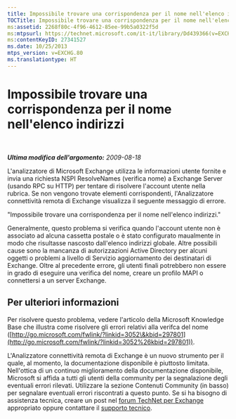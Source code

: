 ```yaml
---
title: Impossibile trovare una corrispondenza per il nome nell'elenco indirizzi
TOCTitle: Impossibile trovare una corrispondenza per il nome nell'elenco indirizzi
ms:assetid: 2268f80c-4f96-4612-85ee-99b5a0322f5d
ms:mtpsurl: https://technet.microsoft.com/it-it/library/Dd439366(v=EXCHG.80)
ms:contentKeyID: 27341527
ms.date: 10/25/2013
mtps_version: v=EXCHG.80
ms.translationtype: HT
---
```


# Impossibile trovare una corrispondenza per il nome nell'elenco indirizzi

 

***Ultima modifica dell'argomento:** 2009-08-18*

L'analizzatore di Microsoft Exchange utilizza le informazioni utente fornite e invia una richiesta NSPI ResolveNames (verifica nome) a Exchange Server (usando RPC su HTTP) per tentare di risolvere l'account utente nella rubrica. Se non vengono trovate elementi corrispondenti, l'Analizzatore connettività remota di Exchange visualizza il seguente messaggio di errore.

"Impossibile trovare una corrispondenza per il nome nell'elenco indirizzi."

Generalmente, questo problema si verifica quando l'account utente non è associato ad alcuna cassetta postale o è stato configurato maualmente in modo che risultasse nascosto dall'elenco indirizzi globale. Altre possibili cause sono la mancanza di autorizzazioni Active Directory per alcuni oggetti o problemi a livello di Servizio aggiornamento dei destinatari di Exchange. Oltre al precedente errore, gli utenti finali potrebbero non essere in grado di eseguire una verifica del nome, creare un profilo MAPI o connettersi a un server Exchange.

## Per ulteriori informazioni

Per risolvere questo problema, vedere l'articolo della Microsoft Knowledge Base che illustra come risolvere gli errori relativi alla verifca del nome ([http://go.microsoft.com/fwlink/?linkid=3052\&kbid=297801](http://go.microsoft.com/fwlink/?linkid=3052%26kbid=297801)).

L'Analizzatore connettività remota di Exchange è un nuovo strumento per il quale, al momento, la documentazione disponibile è piuttosto limitata. Nell'ottica di un continuo miglioramento della documentazione disponibile, Microsoft si affida a tutti gli utenti della community per la segnalazione degli eventuali errori rilevati. Utilizzare la sezione Contenuti Community (in basso) per segnalare eventuali errori riscontrati a questo punto. Se si ha bisogno di assistenza tecnica, creare un post nel [forum TechNet per Exchange](http://go.microsoft.com/fwlink/?linkid=73420) appropriato oppure contattare il [supporto tecnico](http://go.microsoft.com/fwlink/?linkid=8158).

